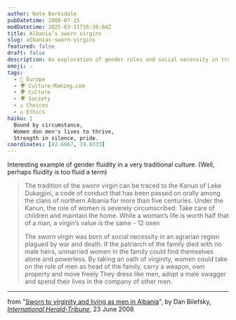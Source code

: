 ```yaml
---
author: Nate Barksdale
pubDatetime: 2008-07-15
modDatetime: 2025-03-31T16:30:04Z
title: Albania’s sworn virgins
slug: albanias-sworn-virgins
featured: false
draft: false
description: An exploration of gender roles and social necessity in traditional Albanian culture through the practice of sworn virgins.
emoji: ⚔️
tags:
  - 🍷 Europe
  - 🌍 Culture-Making.com
  - 🌍 Culture
  - 🌍 Society
  - ⚖️ Choices
  - ⚖️ Ethics
haiku: |
  Bound by circumstance,  
  Women don men's lives to thrive,  
  Strength in silence, pride.
coordinates: [42.6667, 19.8333]
---
```


Interesting example of gender fluidity in a very traditional culture. (Well, perhaps fluidity is too fluid a term)

> The tradition of the sworn virgin can be traced to the Kanun of Leke Dukagjini, a code of conduct that has been passed on orally among the clans of northern Albania for more than five centuries. Under the Kanun, the role of women is severely circumscribed: Take care of children and maintain the home. While a woman’s life is worth half that of a man, a virgin’s value is the same - 12 oxen
>
> The sworn virgin was born of social necessity in an agrarian region plagued by war and death. If the patriarch of the family died with no male heirs, unmarried women in the family could find themselves alone and powerless. By taking an oath of virginity, women could take on the role of men as head of the family, carry a weapon, own property and move freely
> They dress like men, adopt a male swagger and spend their lives in the company of other men.

---

from "[Sworn to virginity and living as men in Albania](http://web.archive.org/web/20090303215715/http://iht.com:80/articles/2008/06/23/europe/virgins.php?)", by Dan Bilefsky, [_International Herald-Tribune_](http://www.iht.com), 23 June 2008
